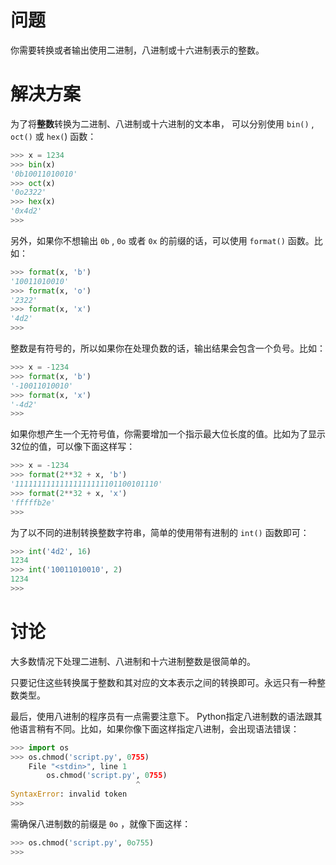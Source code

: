 # 问题

你需要转换或者输出使用二进制，八进制或十六进制表示的整数。

# 解决方案

为了将**整数**转换为二进制、八进制或十六进制的文本串， 可以分别使用 `bin()` , `oct()` 或 `hex(`) 函数：

```python
>>> x = 1234
>>> bin(x)
'0b10011010010'
>>> oct(x)
'0o2322'
>>> hex(x)
'0x4d2'
>>>
```

另外，如果你不想输出 `0b` , `0o` 或者 `0x` 的前缀的话，可以使用 `format()` 函数。比如：

```python
>>> format(x, 'b')
'10011010010'
>>> format(x, 'o')
'2322'
>>> format(x, 'x')
'4d2'
>>>
```

整数是有符号的，所以如果你在处理负数的话，输出结果会包含一个负号。比如：

```python
>>> x = -1234
>>> format(x, 'b')
'-10011010010'
>>> format(x, 'x')
'-4d2'
>>>
```

如果你想产生一个无符号值，你需要增加一个指示最大位长度的值。比如为了显示32位的值，可以像下面这样写：

```python
>>> x = -1234
>>> format(2**32 + x, 'b')
'11111111111111111111101100101110'
>>> format(2**32 + x, 'x')
'fffffb2e'
>>>
```

为了以不同的进制转换整数字符串，简单的使用带有进制的 `int()` 函数即可：

```python
>>> int('4d2', 16)
1234
>>> int('10011010010', 2)
1234
>>>
```

# 讨论

大多数情况下处理二进制、八进制和十六进制整数是很简单的。

只要记住这些转换属于整数和其对应的文本表示之间的转换即可。永远只有一种整数类型。

最后，使用八进制的程序员有一点需要注意下。 Python指定八进制数的语法跟其他语言稍有不同。比如，如果你像下面这样指定八进制，会出现语法错误：

```python
>>> import os
>>> os.chmod('script.py', 0755)
    File "<stdin>", line 1
        os.chmod('script.py', 0755)
                            ^
SyntaxError: invalid token
>>>
```

需确保八进制数的前缀是 `0o` ，就像下面这样：

```python
>>> os.chmod('script.py', 0o755)
>>>
```
